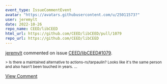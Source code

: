 ```yaml
---
event_type: IssueCommentEvent
avatar: "https://avatars.githubusercontent.com/u/25011573?"
user: jeremylt
date: 2022-10-26
repo_name: CEED/libCEED
html_url: https://github.com/CEED/libCEED/pull/1079
repo_url: https://github.com/CEED/libCEED
---
```


<a href='https://github.com/jeremylt' target='_blank'>jeremylt</a> commented on issue <a href='https://github.com/CEED/libCEED/pull/1079' target='_blank'>CEED/libCEED#1079</a>.

<small>> Is there a maintained alternative to actions-rs/tarpaulin? Looks like it's the same person and also hasn't been touched in years....</small>

<a href='https://github.com/CEED/libCEED/pull/1079' target='_blank'>View Comment</a>